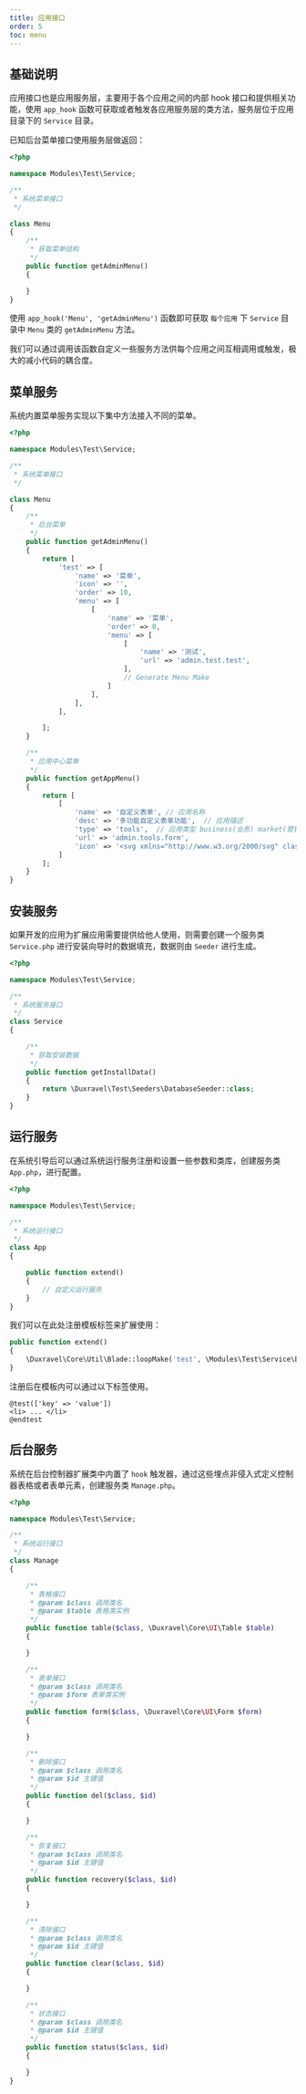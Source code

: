 ```yaml
---
title: 应用接口
order: 5
toc: menu
---
```


## 基础说明

应用接口也是应用服务层，主要用于各个应用之间的内部 hook 接口和提供相关功能，使用 `app_hook` 函数可获取或者触发各应用服务层的类方法，服务层位于应用目录下的 `Service` 目录。

已知后台菜单接口使用服务层做返回：

```php
<?php

namespace Modules\Test\Service;

/**
 * 系统菜单接口
 */

class Menu
{
    /**
     * 获取菜单结构
     */
    public function getAdminMenu()
    {

    }
}
```

使用 `app_hook('Menu', 'getAdminMenu')` 函数即可获取 `每个应用` 下 `Service` 目录中 `Menu` 类的 `getAdminMenu` 方法。

我们可以通过调用该函数自定义一些服务方法供每个应用之间互相调用或触发，极大的减小代码的耦合度。

## 菜单服务

系统内置菜单服务实现以下集中方法接入不同的菜单。

```php
<?php

namespace Modules\Test\Service;

/**
 * 系统菜单接口
 */

class Menu
{
    /**
     * 后台菜单
     */
    public function getAdminMenu()
    {
        return [
            'test' => [
                'name' => '菜单',
                'icon' => '',
                'order' => 10,
                'menu' => [
                    [
                        'name' => '菜单',
                        'order' => 0,
                        'menu' => [
                            [
                                'name' => '测试',
                                'url' => 'admin.test.test',
                            ],
                            // Generate Menu Make
                        ]
                    ],
                ],
            ],

        ];
    }

    /**
     * 应用中心菜单
     */
    public function getAppMenu()
    {
        return [
            [
                'name' => '自定义表单', // 应用名称
                'desc' => '多功能自定义表单功能',  // 应用描述
                'type' => 'tools',  // 应用类型 business(业务) market(营销)  tools(工具)  other(其他)
                'url' => 'admin.tools.form',
                'icon' => '<svg xmlns="http://www.w3.org/2000/svg" class="w-full h-full" fill="none" viewBox="0 0 24 24" stroke="currentColor"><path stroke-linecap="round" stroke-linejoin="round" stroke-width="2" d="M9 12h6m-6 4h6m2 5H7a2 2 0 01-2-2V5a2 2 0 012-2h5.586a1 1 0 01.707.293l5.414 5.414a1 1 0 01.293.707V19a2 2 0 01-2 2z" /></svg>'
            ]
        ];
    }
}
```

## 安装服务

如果开发的应用为扩展应用需要提供给他人使用，则需要创建一个服务类 `Service.php` 进行安装向导时的数据填充，数据则由 `Seeder` 进行生成。

```php
<?php

namespace Modules\Test\Service;

/**
 * 系统服务接口
 */
class Service
{

    /**
     * 获取安装数据
     */
    public function getInstallData()
    {
        return \Duxravel\Test\Seeders\DatabaseSeeder::class;
    }
}

```

## 运行服务

在系统引导后可以通过系统运行服务注册和设置一些参数和类库，创建服务类 `App.php`，进行配置。

```php
<?php

namespace Modules\Test\Service;

/**
 * 系统运行接口
 */
class App
{

    public function extend()
    {
        // 自定义运行服务
    }
}
```

我们可以在此处注册模板标签来扩展使用：

```php
public function extend()
{
    \Duxravel\Core\Util\Blade::loopMake('test', \Modules\Test\Service\Blade::class, 'test');
}
```

注册后在模板内可以通过以下标签使用。

```blade
@test(['key' => 'value'])
<li> ... </li>
@endtest
```

## 后台服务

系统在后台控制器扩展类中内置了 `hook` 触发器，通过这些埋点非侵入式定义控制器表格或者表单元素，创建服务类 `Manage.php`。

```php
<?php

namespace Modules\Test\Service;

/**
 * 系统运行接口
 */
class Manage
{

    /**
     * 表格接口
     * @param $class 调用类名
     * @param $table 表格类实例
     */
    public function table($class, \Duxravel\Core\UI\Table $table)
    {

    }

    /**
     * 表单接口
     * @param $class 调用类名
     * @param $form 表单类实例
     */
    public function form($class, \Duxravel\Core\UI\Form $form)
    {

    }

    /**
     * 删除接口
     * @param $class 调用类名
     * @param $id 主键值
     */
    public function del($class, $id)
    {

    }

    /**
     * 恢复接口
     * @param $class 调用类名
     * @param $id 主键值
     */
    public function recovery($class, $id)
    {

    }

    /**
     * 清除接口
     * @param $class 调用类名
     * @param $id 主键值
     */
    public function clear($class, $id)
    {

    }

    /**
     * 状态接口
     * @param $class 调用类名
     * @param $id 主键值
     */
    public function status($class, $id)
    {

    }
}

```
